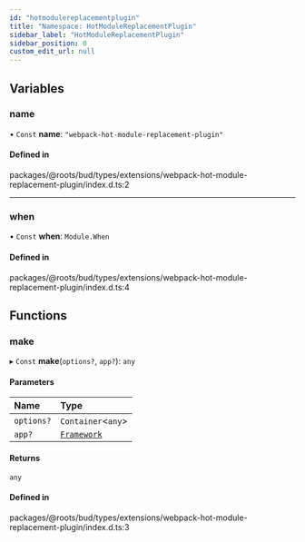 ```yaml
---
id: "hotmodulereplacementplugin"
title: "Namespace: HotModuleReplacementPlugin"
sidebar_label: "HotModuleReplacementPlugin"
sidebar_position: 0
custom_edit_url: null
---
```


## Variables

### name

• `Const` **name**: ``"webpack-hot-module-replacement-plugin"``

#### Defined in

packages/@roots/bud/types/extensions/webpack-hot-module-replacement-plugin/index.d.ts:2

___

### when

• `Const` **when**: `Module.When`

#### Defined in

packages/@roots/bud/types/extensions/webpack-hot-module-replacement-plugin/index.d.ts:4

## Functions

### make

▸ `Const` **make**(`options?`, `app?`): `any`

#### Parameters

| Name | Type |
| :------ | :------ |
| `options?` | `Container`<`any`\> |
| `app?` | [`Framework`](../classes/framework.md) |

#### Returns

`any`

#### Defined in

packages/@roots/bud/types/extensions/webpack-hot-module-replacement-plugin/index.d.ts:3
